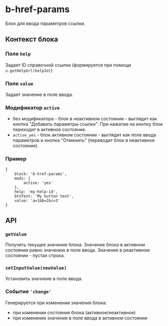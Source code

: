 # b-href-params

Блок для ввода параметров ссылки.

## Контекст блока

### Поле `help`

Задает ID справочной ссылки (формируется при помощи `u.getHelpUrl(helpId)`)

### Поле `value`

Задает значение в поле ввода.

### Модификатор `active`

- без модификатора - блок в неактивном состоянии - выглядит как кнопка "Добавить параметры ссылки". При нажатии на кнопку блок переходит в активное состояние.
- `active_yes` - блок активном состоянии - выглядит как поле ввода параметров и кнопка "Отменить" (переводит блок в неактивное состояние).

### Пример

```
{
    block: 'b-href-params',
    mods: {
        active: 'yes'
    },
    help: 'my-help-id',
    btnText: 'My button text',
    value: 'a=1&b=2&c=3'
}
```

## API

### `getValue`

Получить текущее значение блока. Значение блока в активном состоянии равно значению в поле ввода. Значение в реактивном состоянии - пустая строка.

### `setInputValue(newValue)`

Установить значнеие в поле ввода.

### Событие `'change'`

Генерируется при изменении значения блока:
- при изменении состояния блока (активное/неактивное)
- при изменении значения в поле ввода в активном состоянии
